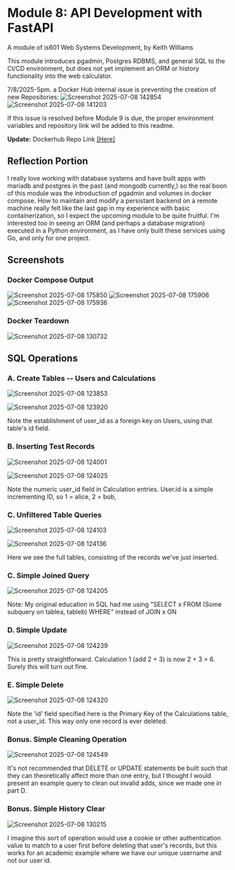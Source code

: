 # Module 8: API Development with FastAPI

A module of is601 Web Systems Development, by Keith Williams

This module introduces pgadmin, Postgres RDBMS, and general SQL to the CI/CD environment, but does not yet implement an ORM or history functionality into the web calculator.

7/8/2025-5pm. a Docker Hub internal issue is preventing the creation of new Repositories:
![Screenshot 2025-07-08 142854](https://github.com/user-attachments/assets/ba4a05fa-0a4d-4ffc-b140-25d55d8cd9ee)
![Screenshot 2025-07-08 141203](https://github.com/user-attachments/assets/40c42d90-996b-4705-81cf-5b5746ed1149)

If this issue is resolved before Module 9 is due, the proper environment variables and repository link will be added to this readme.

**Update:** Dockerhub Repo Link [[Here]](https://hub.docker.com/repository/docker/lcphutchinson/is601_9)

## Reflection Portion

I really love working with database systems and have built apps with mariadb and postgres in the past (and mongodb currently,) so the real boon of this module was the introduction of pgadmin and volumes in docker compose. How to maintain and modify a persistant backend on a remote machine really felt like the last gap in my experience with basic containerization, so I expect the upcoming module to be quite fruitful. I'm interested too in seeing an ORM (and perhaps a database migration) executed in a Python environment, as I have only built these services using Go, and only for one project.

## Screenshots

### Docker Compose Output

![Screenshot 2025-07-08 175850](https://github.com/user-attachments/assets/b3bbb8ba-ae4b-4377-99b3-f67a84b7b5c3)
![Screenshot 2025-07-08 175906](https://github.com/user-attachments/assets/902015fe-8d49-4bde-8304-ab79c0d8e093)
![Screenshot 2025-07-08 175936](https://github.com/user-attachments/assets/0f0dc800-6982-482c-b245-e265baf8cdb9)

### Docker Teardown

![Screenshot 2025-07-08 130732](https://github.com/user-attachments/assets/d1f79d88-902e-4a39-a61b-50db1f379dc6)

## SQL Operations

### A. Create Tables -- Users and Calculations

![Screenshot 2025-07-08 123853](https://github.com/user-attachments/assets/9710a591-c86b-4930-9159-0b45e9e3beec)

![Screenshot 2025-07-08 123920](https://github.com/user-attachments/assets/fe1f5d73-db1b-4607-972a-729e4d8df70a)

Note the establishment of user_id as a foreign key on Users, using that table's id field.

### B. Inserting Test Records

![Screenshot 2025-07-08 124001](https://github.com/user-attachments/assets/c08e366d-a37d-4839-a3d7-21e173f37cf3)

![Screenshot 2025-07-08 124025](https://github.com/user-attachments/assets/2ccc1d70-1bb7-47b8-9bc0-07ddeef2ed25)

Note the numeric user_id field in Calculation entries. User.id is a simple incrementing ID, so 1 = alice, 2 = bob, 

### C. Unfiltered Table Queries

![Screenshot 2025-07-08 124103](https://github.com/user-attachments/assets/a839692b-b392-4aa9-9db6-672f13e314cd)

![Screenshot 2025-07-08 124136](https://github.com/user-attachments/assets/d090770d-30e7-4bc9-b4bc-d3919853b909)

Here we see the full tables, consisting of the records we've just inserted. 

### C. Simple Joined Query

![Screenshot 2025-07-08 124205](https://github.com/user-attachments/assets/81f6f26c-b12d-468d-be98-22fe89b3fbe1)

Note: My original education in SQL had me using "SELECT x FROM (Some subquery on tablea, tableb) WHERE" instead of JOIN x ON

### D. Simple Update

![Screenshot 2025-07-08 124239](https://github.com/user-attachments/assets/5689972d-a3ea-4d1c-aca5-446a897aec76)

This is pretty straightforward. Calculation 1 (add 2 + 3) is now 2 + 3 = 6. Surely this will turn out fine.

### E. Simple Delete

![Screenshot 2025-07-08 124320](https://github.com/user-attachments/assets/d2300c4b-cec7-4018-830a-9f80647bc446)

Note the 'id' field specified here is the Primary Key of the Calculations table, not a user_id. This way only one record is ever deleted.

### Bonus. Simple Cleaning Operation

![Screenshot 2025-07-08 124549](https://github.com/user-attachments/assets/5aaa53c7-d4b2-44d7-8b3d-b00abd8cc457)

It's not recommended that DELETE or UPDATE statements be built such that they can theoretically affect more than one entry, but I thought I would present an example query to clean out invalid adds, since we made one in part D.

### Bonus. Simple History Clear

![Screenshot 2025-07-08 130215](https://github.com/user-attachments/assets/217ad077-5fc9-482c-80f7-94fff8479add)

I imagine this sort of operation would use a cookie or other authentication value to match to a user first before deleting that user's records, but this works for an academic example where we have our unique username and not our user id.






